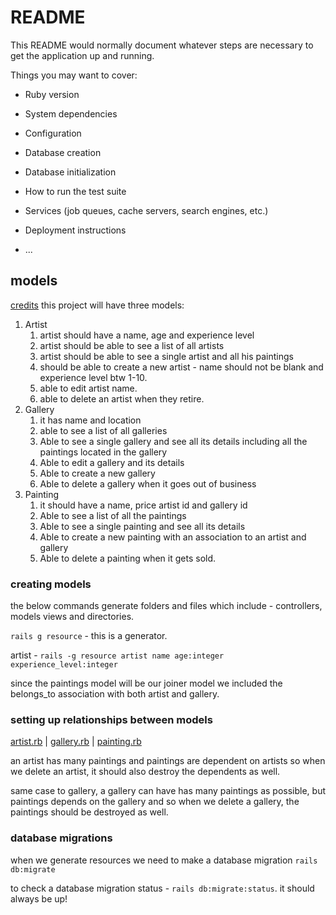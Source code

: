 # README

This README would normally document whatever steps are necessary to get the
application up and running.

Things you may want to cover:

* Ruby version

* System dependencies

* Configuration

* Database creation

* Database initialization

* How to run the test suite

* Services (job queues, cache servers, search engines, etc.)

* Deployment instructions

* ...

## models

[credits](https://medium.com/@gaidaescobar/build-a-very-basic-ruby-on-rails-app-e2ac88c47f8c)
this project will have three models:

1. Artist
   1. artist should have a name, age and experience level
   2. artist should be able to see a list of all artists
   3. artist should be able to see a single artist and all his paintings
   4. should be able to create a new artist - name should not be blank and experience level btw 1-10.
   5. able to edit artist name.
   6. able to delete an artist when they retire.
2. Gallery
   1. it has name and location
   2. able to see a list of all galleries
   3. Able to see a single gallery and see all its details including all the paintings located in the gallery
   4. Able to edit a gallery and its details
   5. Able to create a new gallery
   6. Able to delete a gallery when it goes out of business
3. Painting
   1. it should have a name, price artist id and gallery id
   2. Able to see a list of all the paintings
   3. Able to see a single painting and see all its details
   4. Able to create a new painting with an association to an artist and gallery
   5. Able to delete a painting when it gets sold.

### creating  models

the below commands generate folders and files which include - controllers, models views and directories.

`rails g resource` - this is a generator.

artist - `rails -g resource artist name age:integer experience_level:integer`

since the paintings model will be our joiner model we included the belongs_to association with both artist and gallery.

### setting up relationships between models

[artist.rb](./app/models/artist.rb)     |
[gallery.rb](./app/models/gallery.rb)   |
[painting.rb](./app/models/painting.rb)

an artist has many paintings and paintings are dependent on artists so when we delete an artist, it should also destroy the dependents as well.

same case to gallery, a gallery can have has many paintings as possible, but paintings depends on the gallery and so when we delete a gallery, the paintings should be destroyed as well.

### database migrations

when we generate resources we need to make a database migration
`rails db:migrate`

to check a database migration status - `rails db:migrate:status`. it should always be up!
